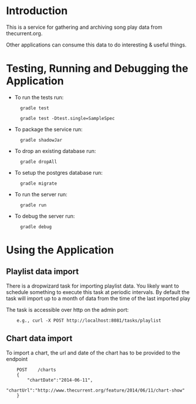 # Introduction

This is a service for gathering and archiving song play data
from thecurrent.org.

Other applications can consume this data to do interesting & useful
things.

# Testing, Running and Debugging the Application

* To run the tests run:

        gradle test
        
        gradle test -Dtest.single=SampleSpec

* To package the service run:

        gradle shadowJar

* To drop an existing database run:

        gradle dropAll

* To setup the postgres database run:

        gradle migrate

* To run the server run:

        gradle run
        
* To debug the server run:
        
        gradle debug


# Using the Application

## Playlist data import 

There is a dropwizard task for importing playlist data. You likely want to schedule something to execute
this task at periodic intervals. By default the task will import up to a month of data from the time of
the last imported play

The task is accessible over http on the admin port:

        e.g., curl -X POST http://localhost:8081/tasks/playlist

## Chart data import

To import a chart, the url and date of the chart has to be provided to the endpoint

        POST    /charts
        {
            "chartDate":"2014-06-11",
            "chartUrl":"http://www.thecurrent.org/feature/2014/06/11/chart-show"
        }



        